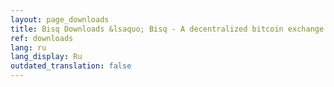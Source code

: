 ```yaml
---
layout: page_downloads
title: Bisq Downloads &lsaquo; Bisq - A decentralized bitcoin exchange network
ref: downloads
lang: ru
lang_display: Ru
outdated_translation: false
---
```

